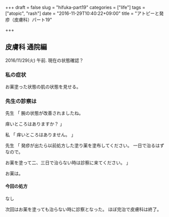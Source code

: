 +++
draft = false
slug = "hifuka-part19"
categories = ["life"]
tags = ["atopic", "rash"]
date = "2016-11-29T10:40:22+09:00"
title = "アトピーと発疹（皮膚科）パート19"

+++

## 皮膚科 通院編

2016/11/29(火) 午前.
現在の状態確認？

<!--more-->

### 私の症状

お薬塗った状態の肌の状態を見せる。

### 先生の診察は
先生
「
腕の状態が改善されましたね。

痒いところはありますか？
」

私
「
痒いところはありません。
」

先生
「
発疹が出たら以前処方した塗り薬を塗布してください。
一日で治るはずなので。

お薬を塗って二、三日で治らない時は診察に来てください。
」


お薬は。

#### 今回の処方

なし

次回はお薬を塗っても治らない時に診察となった。
ほぼ完治で皮膚科は終了。
